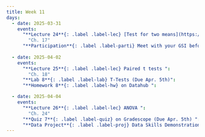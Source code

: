 ```yaml
---
title: Week 11
days:
  - date: 2025-03-31
    events:
      "**Lecture 24**{: .label .label-lec} [Test for two means](https://ph142-ucb.github.io/sp25/src/lec/flavors-of-t.pdf) ":
        "Ch. 17"
      "**Participation**{: .label .label-parti} Meet with your GSI before submitting Part II ": 
      
  - date: 2025-04-02
    events:
      "**Lecture 25**{: .label .label-lec} Paired t tests ":
        "Ch. 18"
      "**Lab 8**{: .label .label-lab} T-Tests (Due Apr. 5th)":
      "**Homework 8**{: .label .label-hw} on Datahub ":

  - date: 2025-04-04
    events:
      "**Lecture 26**{: .label .label-lec} ANOVA ": 
        "Ch. 24"
      "**Quiz 7**{: .label .label-quiz} on Gradescope (Due Apr. 5th) ":
      "**Data Project**{: .label .label-proj} Data Skills Demonstration Part II (Due 10:00 PM PST)":
---
```



